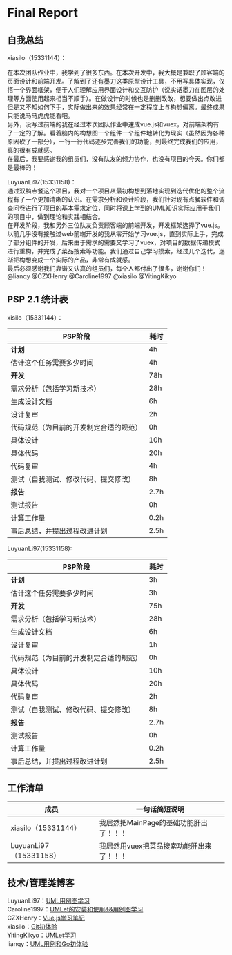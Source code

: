 # Final Report  

## 自我总结  
xiasilo（15331144）：

在本次团队作业中，我学到了很多东西。在本次开发中，我大概是兼职了顾客端的页面设计和前端开发。了解到了还有墨刀这类原型设计工具，不用写具体实现，仅搭一个界面框架，便于人们理解应用界面设计和交互防护（说实话墨刀在图层的处理等方面使用起来相当不顺手）。在做设计的时候也是删删改改，想要做出点改进但是又不知如何下手，实际做出来的效果经常在一定程度上与构想偏离。最终成果只能说马马虎虎能看吧。  
另外，没写过前端的我在经过本次团队作业中速成vue.js和vuex，对前端架构有了一定的了解。看着脑内的构想图一个组件一个组件地转化为现实（虽然因为各种原因砍了一部分），一行一行代码逐步完善我们的功能，到最终完成我们的应用，真的很有成就感。  
在最后，我要感谢我的组员们，没有队友的倾力协作，也没有项目的今天。你们都是最棒的！  

LuyuanLi97(15331158)：  
通过双鸭点餐这个项目，我对一个项目从最初构想到落地实现到迭代优化的整个流程有了一个更加清晰的认识。在需求分析和设计阶段，我们针对现有点餐软件和调查问卷进行了项目的基本需求定位，同时将课上学到的UML知识实际应用于我们的项目中，做到理论和实践相结合。  
在开发阶段，我和另外三位队友负责顾客端的前端开发，开发框架选择了vue.js。以前几乎没有接触过web前端开发的我从零开始学习vue.js，直到实际上手，完成了部分组件的开发，后来由于需求的需要又学习了vuex，对项目的数据传递模式进行重构，并完成了菜品搜索等功能。我们通过自己学习摸索，经过几个迭代，逐渐把构想变成一个实际的产品，非常有成就感。  
最后必须感谢我们靠谱又认真的组员们，每个人都付出了很多，谢谢你们！@lianqy @CZXHenry @Caroline1997 @xiasilo @YitingKikyo    

## PSP 2.1 统计表  
xisilo（15331144）：

PSP阶段|耗时
-|-
**计划**|4h
估计这个任务需要多少时间|4h
**开发**|78h
需求分析（包括学习新技术）|28h
生成设计文档|6h
设计复审|2h
代码规范（为目前的开发制定合适的规范）|0h
具体设计|10h
具体代码|20h
代码复审|4h
测试（自我测试、修改代码、提交修改）|8h
**报告**|2.7h
测试报告|0h
计算工作量|0.2h
事后总结，并提出过程改进计划|2.5h

LuyuanLi97(15331158):

PSP阶段|耗时
-|-
**计划**|3h
估计这个任务需要多少时间|3h
**开发**|75h
需求分析（包括学习新技术）|28h
生成设计文档|6h
设计复审|1h
代码规范（为目前的开发制定合适的规范）|0h
具体设计|10h
具体代码|20h
代码复审|2h
测试（自我测试、修改代码、提交修改）|8h
**报告**|2.7h
测试报告|0h
计算工作量|0.2h
事后总结，并提出过程改进计划|2.5h
## 工作清单
成员|一句话简短说明
-|-
xiasilo（15331144）|我居然把MainPage的基础功能肝出了！！！
LuyuanLi97（15331158）|我居然用vuex把菜品搜索功能肝出来了！！！
## 技术/管理类博客
LuyuanLi97：[UML用例图学习](https://blog.csdn.net/liluyuan5323/article/details/79932013)  
Caroline1997：[UMLet的安装和使用&&用例图学习](https://blog.csdn.net/LadyCaro/article/details/79936332)  
CZXHenry：[Vue.js学习笔记](https://github.com/CZXHenry/Documents/blob/master/Vue.js学习笔记.md)  
xiasilo：[Git初体验](https://blog.csdn.net/xiasilo/article/details/79940198)  
YitingKikyo：[UMLet学习](https://github.com/YitingKikyo/YitingKikyo.github.io/blob/master/_post/SystemAnalysis/Tools%20use%20--%20UMLet.md)  
lianqy：[UML用例和Go初体验](https://lianqy.github.io/2018/04/14/2018-4-15-system_homework3-blog/)  

